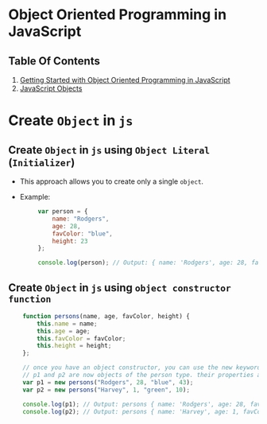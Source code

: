 # Object Oriented Programming in JavaScript

## Table Of Contents
1. [Getting Started with Object Oriented Programming in JavaScript](https://github.com/nyangweso-rodgers/Programming-with-JavaScript/tree/main/JavaScript-Fundamentals/OOP/Getting-Started-with-OOP-in-JavaScript)
2. [JavaScript Objects]()


# Create `Object` in `js`

## Create `Object` in `js` using `Object Literal` (`Initializer`)
* This approach allows you to create only a single `object`. 
* Example:

   ```js
        var person = {
            name: "Rodgers",
            age: 28,
            favColor: "blue",
            height: 23
        };

        console.log(person); // Output: { name: 'Rodgers', age: 28, favColor: 'blue', height: 23 }
    ```

## Create `Object` in `js` using `object constructor function`
```js
    function persons(name, age, favColor, height) {
        this.name = name;
        this.age = age;
        this.favColor = favColor;
        this.height = height;
    };

    // once you have an object constructor, you can use the new keyword to create new objects of the same type
    // p1 and p2 are now objects of the person type. their properties are assigned to the corresponding value
    var p1 = new persons("Rodgers", 28, "blue", 43);
    var p2 = new persons("Harvey", 1, "green", 10);

    console.log(p1); // Output: persons { name: 'Rodgers', age: 28, favColor: 'blue', height: 43 }
    console.log(p2); // Output: persons { name: 'Harvey', age: 1, favColor: 'green', height: 10 }
```